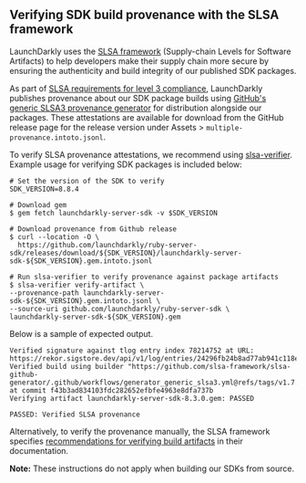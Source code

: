## Verifying SDK build provenance with the SLSA framework

LaunchDarkly uses the [SLSA framework](https://slsa.dev/spec/v1.0/about) (Supply-chain Levels for Software Artifacts) to help developers make their supply chain more secure by ensuring the authenticity and build integrity of our published SDK packages.

As part of [SLSA requirements for level 3 compliance](https://slsa.dev/spec/v1.0/requirements), LaunchDarkly publishes provenance about our SDK package builds using [GitHub's generic SLSA3 provenance generator](https://github.com/slsa-framework/slsa-github-generator/blob/main/internal/builders/generic/README.md#generation-of-slsa3-provenance-for-arbitrary-projects) for distribution alongside our packages. These attestations are available for download from the GitHub release page for the release version under Assets > `multiple-provenance.intoto.jsonl`.

To verify SLSA provenance attestations, we recommend using [slsa-verifier](https://github.com/slsa-framework/slsa-verifier). Example usage for verifying SDK packages is included below:

<!-- x-release-please-start-version -->
```
# Set the version of the SDK to verify
SDK_VERSION=8.8.4
```
<!-- x-release-please-end -->

```
# Download gem
$ gem fetch launchdarkly-server-sdk -v $SDK_VERSION

# Download provenance from Github release
$ curl --location -O \
  https://github.com/launchdarkly/ruby-server-sdk/releases/download/${SDK_VERSION}/launchdarkly-server-sdk-${SDK_VERSION}.gem.intoto.jsonl

# Run slsa-verifier to verify provenance against package artifacts 
$ slsa-verifier verify-artifact \
--provenance-path launchdarkly-server-sdk-${SDK_VERSION}.gem.intoto.jsonl \
--source-uri github.com/launchdarkly/ruby-server-sdk \
launchdarkly-server-sdk-${SDK_VERSION}.gem
```

Below is a sample of expected output.

```
Verified signature against tlog entry index 78214752 at URL: https://rekor.sigstore.dev/api/v1/log/entries/24296fb24b8ad77ab941c118ef7e0b2d656b962a0d670c6ac91cfa37d07b7b121ae560b00a978ecf
Verified build using builder "https://github.com/slsa-framework/slsa-github-generator/.github/workflows/generator_generic_slsa3.yml@refs/tags/v1.7.0" at commit f43b3ad834103fdc282652efbfe4963e8dfa737b
Verifying artifact launchdarkly-server-sdk-8.3.0.gem: PASSED

PASSED: Verified SLSA provenance
```

Alternatively, to verify the provenance manually, the SLSA framework specifies [recommendations for verifying build artifacts](https://slsa.dev/spec/v1.0/verifying-artifacts) in their documentation.

**Note:** These instructions do not apply when building our SDKs from source. 
